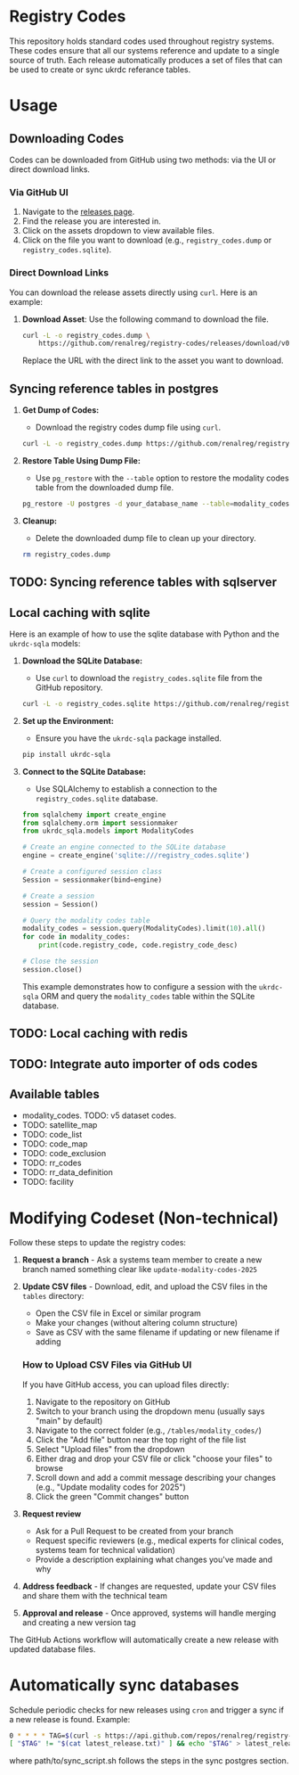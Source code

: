 # Registry Codes
This repository holds standard codes used throughout registry systems. These codes ensure that all our systems reference and update to a single source of truth. Each release automatically produces a set of files that can be used to create or sync ukrdc referance tables.  

# Usage

## Downloading Codes

Codes can be downloaded from GitHub using two methods: via the UI or direct download links.

### Via GitHub UI

1. Navigate to the [releases page](https://github.com/renalreg/registry-codes/releases).
2. Find the release you are interested in.
3. Click on the assets dropdown to view available files.
4. Click on the file you want to download (e.g., `registry_codes.dump` or `registry_codes.sqlite`).

### Direct Download Links

You can download the release assets directly using `curl`. Here is an example:

1. **Download Asset**: Use the following command to download the file.
   ```bash
   curl -L -o registry_codes.dump \
       https://github.com/renalreg/registry-codes/releases/download/v0.1.0/registry_codes.dump
   ```

   Replace the URL with the direct link to the asset you want to download.

## Syncing reference tables in postgres
1. **Get Dump of Codes:**
   - Download the registry codes dump file using `curl`.
   ```bash
   curl -L -o registry_codes.dump https://github.com/renalreg/registry-codes/releases/download/refs/tags/v0.1.0/registry_codes.dump
   ```

2. **Restore Table Using Dump File:**
   - Use `pg_restore` with the `--table` option to restore the modality codes table from the downloaded dump file.
   ```bash
   pg_restore -U postgres -d your_database_name --table=modality_codes registry_codes.dump
   ```

3. **Cleanup:**
   - Delete the downloaded dump file to clean up your directory.
   ```bash
   rm registry_codes.dump
   ```

## TODO: Syncing reference tables with sqlserver

## Local caching with sqlite 
Here is an example of how to use the sqlite database with Python and the `ukrdc-sqla` models:

1. **Download the SQLite Database:**
   - Use `curl` to download the `registry_codes.sqlite` file from the GitHub repository.
   ```bash
   curl -L -o registry_codes.sqlite https://github.com/renalreg/registry-codes/releases/download/v0.1.0/registry_codes.sqlite
   ```

2. **Set up the Environment:**
   - Ensure you have the `ukrdc-sqla` package installed.
   ```bash
   pip install ukrdc-sqla
   ```

3. **Connect to the SQLite Database:**
   - Use SQLAlchemy to establish a connection to the `registry_codes.sqlite` database.
   ```python
   from sqlalchemy import create_engine
   from sqlalchemy.orm import sessionmaker
   from ukrdc_sqla.models import ModalityCodes

   # Create an engine connected to the SQLite database
   engine = create_engine('sqlite:///registry_codes.sqlite')

   # Create a configured session class
   Session = sessionmaker(bind=engine)

   # Create a session
   session = Session()

   # Query the modality codes table
   modality_codes = session.query(ModalityCodes).limit(10).all()
   for code in modality_codes:
       print(code.registry_code, code.registry_code_desc)

   # Close the session
   session.close()
   ```

   This example demonstrates how to configure a session with the `ukrdc-sqla` ORM and query the `modality_codes` table within the SQLite database.

## TODO: Local caching with redis

## TODO: Integrate auto importer of ods codes

## Available tables 
- modality_codes. TODO: v5 dataset codes.
- TODO: satellite_map
- TODO: code_list
- TODO: code_map
- TODO: code_exclusion
- TODO: rr_codes  
- TODO: rr_data_definition
- TODO: facility


# Modifying Codeset (Non-technical)

Follow these steps to update the registry codes:

1. **Request a branch** - Ask a systems team member to create a new branch named something clear like `update-modality-codes-2025`

2. **Update CSV files** - Download, edit, and upload the CSV files in the `tables` directory:
   - Open the CSV file in Excel or similar program
   - Make your changes (without altering column structure)
   - Save as CSV with the same filename if updating or new filename if adding
   
   ### How to Upload CSV Files via GitHub UI
   
   If you have GitHub access, you can upload files directly:
   
   1. Navigate to the repository on GitHub
   2. Switch to your branch using the dropdown menu (usually says "main" by default)
   3. Navigate to the correct folder (e.g., `/tables/modality_codes/`)
   4. Click the "Add file" button near the top right of the file list
   5. Select "Upload files" from the dropdown
   6. Either drag and drop your CSV file or click "choose your files" to browse
   7. Scroll down and add a commit message describing your changes (e.g., "Update modality codes for 2025")
   8. Click the green "Commit changes" button

3. **Request review**
   - Ask for a Pull Request to be created from your branch
   - Request specific reviewers (e.g., medical experts for clinical codes, systems team for technical validation)
   - Provide a description explaining what changes you've made and why

4. **Address feedback** - If changes are requested, update your CSV files and share them with the technical team

5. **Approval and release** - Once approved, systems will handle merging and creating a new version tag

The GitHub Actions workflow will automatically create a new release with updated database files.




# Automatically sync databases 
Schedule periodic checks for new releases using `cron` and trigger a sync if a new release is found. Example:
  ```bash
  0 * * * * TAG=$(curl -s https://api.github.com/repos/renalreg/registry-codes/releases/latest | grep '"tag_name":' | awk -F'"' '{print $4}') && \
  [ "$TAG" != "$(cat latest_release.txt)" ] && echo "$TAG" > latest_release.txt && /path/to/sync_script.sh
  ```
where path/to/sync_script.sh follows the steps in the sync postgres section. 
